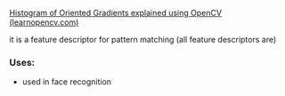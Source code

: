 [Histogram of Oriented Gradients explained using OpenCV (learnopencv.com)](https://learnopencv.com/histogram-of-oriented-gradients/)

it is a feature descriptor for pattern matching (all feature descriptors are)

### Uses:
- used in face recognition 
